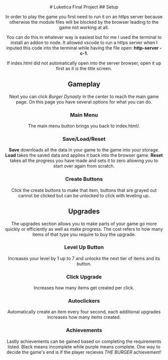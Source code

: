 <div align="center">
# Luketica Final Project
## Setup

In order to play the game you first need to run it on an https server because otherwise the module files will be blocked by the browser leading to the game not working at all.

You can do this in whatever way is easiest but for me I used the terminal to install an addon to node. It allowed vscode to run a https server when I inputed this code into the terminal while having the file open: **http-server -c-1**.

If index.html did not automatically open into the server browser, open it up first as it is the title screen.

## Gameplay

Next you can click *Burger Dynasty* in the center to reach the main game page. On this page you have several options for what you can do.

### Main Menu

The main menu button brings you back to index.html/\.

### Save/Load/Reset

**Save** downloads all the data in your game to the game into your storage.
**Load** takes the saved data and applies it back into the browser game.
**Reset** takes all the progress you have made and sets it to zero allowing you to start over again from scratch.

### Create Buttons

Click the create buttons to make that item, buttons that are grayed out cannot be clicked but can be unlocked to click with leveling up.

## Upgrades

The upgrades section allows you to make parts of your game go more quickly or efficiently as well as make progress. The cost refers to how many items of that type you require to buy the upgrade.

### Level Up Button

Increases your level by 1 up to 7 and unlocks the next tier of items and its button.

### Click Upgrade

Increases how many items get created per click.

### Autoclickers

Automatically create an item every four second, each additional upgrades increases how many items created.

### Achievements

Lastly achievements can be gained based on completing the requirements listed. Black means incomplete while purple means complete. One way to decide the game's end is if the player recieves *THE BURGER* achievement!